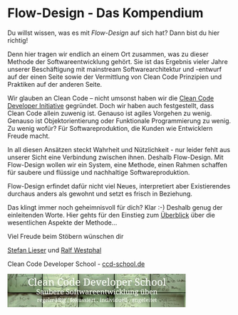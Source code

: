# Flow-Design - Das Kompendium
Du willst wissen, was es mit _Flow-Design_ auf sich hat? Dann bist du hier richtig!

Denn hier tragen wir endlich an einem Ort zusammen, was zu dieser Methode der Softwareentwicklung gehört. Sie ist das Ergebnis vieler Jahre unserer Beschäftigung mit mainstream Softwarearchitektur und -entwurf auf der einen Seite sowie der Vermittlung von Clean Code Prinzipien und Praktiken auf der anderen Seite.

Wir glauben an Clean Code – nicht umsonst haben wir die [Clean Code Developer Initiative](http://clean-code-developer.de) gegründet. Doch wir haben auch festgestellt, dass Clean Code allein zuwenig ist. Genauso ist agiles Vorgehen zu wenig. Genauso ist Objektorientierung oder Funktionale Programmierung zu wenig. Zu wenig wofür? Für Softwareproduktion, die Kunden wie Entwicklern Freude macht.

In all diesen Ansätzen steckt Wahrheit und Nützlichkeit - nur leider fehlt aus unserer Sicht eine Verbindung zwischen ihnen. Deshalb Flow-Design. Mit Flow-Design wollen wir ein System, eine Methode, einen Rahmen schaffen für saubere und flüssige und nachhaltige Softwareproduktion.

Flow-Design erfindet dafür nicht viel Neues, interpretiert aber Existierendes durchaus anders als gewohnt und setzt es frisch in Beziehung.

Das klingt immer noch geheimnisvoll für dich? Klar :-) Deshalb genug der einleitenden Worte. Hier gehts für den Einstieg zum [Überblick](de/README.md) über die wesentlichen Aspekte der Methode...

Viel Freude beim Stöbern wünschen dir

[Stefan Lieser](http://lieser-online.de) und [Ralf Westphal](http://ralfw.de)

Clean Code Developer School - [ccd-school.de](http://ccd-school.de)

![](resources/images/logo_ccd_school.jpeg)

